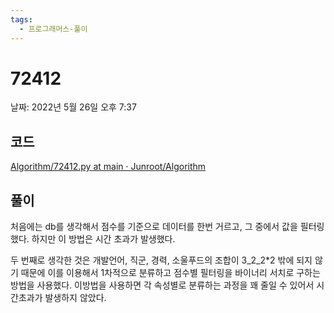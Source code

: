 ```yaml
---
tags:
  - 프로그래머스-풀이
---
```

# 72412

날짜: 2022년 5월 26일 오후 7:37

## 코드

[Algorithm/72412.py at main · Junroot/Algorithm](https://github.com/Junroot/Algorithm/blob/main/programmers/72412.py)

## 풀이

처음에는 db를 생각해서 점수를 기준으로 데이터를 한번 거르고, 그 중에서 값을 필터링했다. 하지만 이 방법은 시간 초과가 발생했다.

두 번째로 생각한 것은 개발언어, 직군, 경력, 소울푸드의 조합이 3_2_2\*2 밖에 되지 않기 때문에 이를 이용해서 1차적으로 분류하고 점수별 필터링을 바이너리 서치로 구하는 방법을 사용했다. 이방법을 사용하면 각 속성별로 분류하는 과정을 꽤 줄일 수 있어서 시간초과가 발생하지 않았다.
